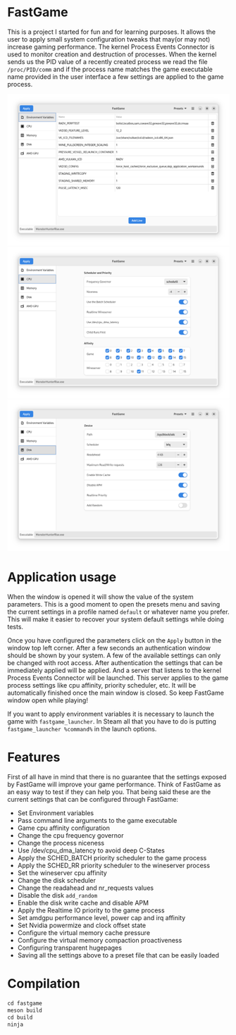 # FastGame

This is a project I started for fun and for learning purposes. It allows the user to apply small system configuration
tweaks that may(or may not) increase gaming performance. The kernel Process Events Connector is used to monitor creation and
destruction of processes. When the kernel sends us the PID value of a recently created process we read the file
`/proc/PID/comm` and if the process name matches the game executable name provided in the user interface a few settings
are applied to the game process.

![](images/environment_variables.png)
![](images/cpu.png)
![](images/disk.png)

# Application usage

When the window is opened it will show the value of the system parameters. This is a good moment to open
the presets menu and saving the current settings in a profile named `default` or whatever name you prefer. This will
make it easier to recover your system default settings while doing tests.

Once you have configured the parameters click on the `Apply` button in the window top left corner. After a few seconds
an authentication window should be shown by your system. A few of the available settings can only be changed with root
access. After authentication the settings that can be immediately applied will be applied. And a server that listens
to the kernel Process Events Connector will be launched. This server applies to the game process settings like cpu
affinity, priority scheduler, etc. It will be automatically finished once the main window is closed. So keep FastGame
window open while playing!

If you want to apply environment variables it is necessary to launch the game with `fastgame_launcher`. In Steam all that
you have to do is putting `fastgame_launcher %command%` in the launch options.

# Features

First of all have in mind that there is no guarantee that the settings exposed by FastGame will improve your game
performance. Think of FastGame as an easy way to test if they can help you. That being said these are the current
settings that can be configured through FastGame:

- Set Environment variables
- Pass command line arguments to the game executable
- Game cpu affinity configuration
- Change the cpu frequency governor
- Change the process niceness
- Use /dev/cpu_dma_latency to avoid deep C-States
- Apply the SCHED_BATCH priority scheduler to the game process
- Apply the SCHED_RR priority scheduler to the wineserver process
- Set the wineserver cpu affinity
- Change the disk scheduler
- Change the readahead and nr_requests values
- Disable the disk `add_random`
- Enable the disk write cache and disable APM
- Apply the Realtime IO priority to the game process
- Set amdgpu performance level, power cap and irq affinity
- Set Nvidia powermize and clock offset state
- Configure the virtual memory cache pressure
- Configure the virtual memory compaction proactiveness
- Configuring transparent hugepages
- Saving all the settings above to a preset file that can be easily loaded

# Compilation

```
cd fastgame
meson build
cd build
ninja
```
